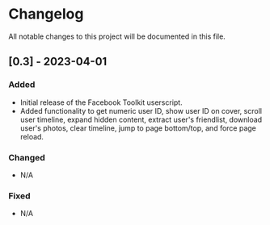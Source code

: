 # Changelog

All notable changes to this project will be documented in this file.

## [0.3] - 2023-04-01
### Added
- Initial release of the Facebook Toolkit userscript.
- Added functionality to get numeric user ID, show user ID on cover, scroll user timeline, expand hidden content, extract user's friendlist, download user's photos, clear timeline, jump to page bottom/top, and force page reload.

### Changed
- N/A

### Fixed
- N/A
